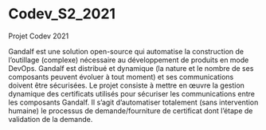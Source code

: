 # Codev_S2_2021
Projet Codev 2021

Gandalf est une solution open-source qui automatise la construction de l’outillage (complexe) nécessaire au développement de produits en mode DevOps.
Gandalf est distribué et dynamique (la nature et le nombre de ses composants
peuvent évoluer à tout moment) et ses communications doivent être sécurisées.
Le projet consiste à mettre en œuvre la gestion dynamique des certificats
utilisés pour sécuriser les communications entre les composants Gandalf.
Il s’agit d’automatiser totalement (sans intervention humaine) le processus
de demande/fourniture de certificat dont l’étape de validation de la demande.
